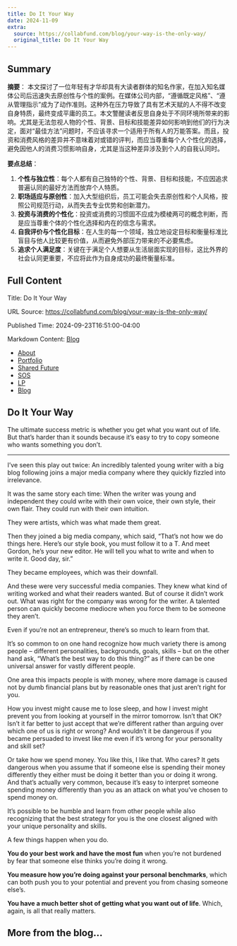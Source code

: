 ```yaml
---
title: Do It Your Way
date: 2024-11-09
extra:
  source: https://collabfund.com/blog/your-way-is-the-only-way/
  original_title: Do It Your Way
---
```

## Summary
**摘要**：
本文探讨了一位年轻有才华却具有大读者群体的知名作家，在加入知名媒体公司后迅速失去原创性与个性的案例。在媒体公司内部，“遵循既定风格”、“遵从管理指示”成为了动作准则。这种外在压力导致了具有艺术天赋的人不得不改变自身特质，最终变成平庸的员工。本文警醒读者反思自身处于不同环境所带来的影响。尤其是无法忽视人物的个性、背景、目标和技能差异如何影响到他们的行为决定，面对“最佳方法”问题时，不应该寻求一个适用于所有人的万能答案。而且，投资和消费风格的差异并不意味着对或错的评判，而应当尊重每个人个性化的选择，避免因他人的消费习惯影响自身，尤其是当这种差异涉及到个人的自我认同时。

**要点总结**：
1. **个性与独立性**：每个人都有自己独特的个性、背景、目标和技能，不应因追求普遍认同的最好方法而放弃个人特质。
2. **职场适应与原创性**：加入大型组织后，员工可能会失去原创性和个人风格，按照公司规范行动，从而失去专业优势和创新潜力。
3. **投资与消费的个性化**：投资或消费的习惯固不应成为模棱两可的概念判断，而是应当尊重个体的个性化选择和内在的信念与需求。
4. **自我评价与个性化目标**：在人生的每一个领域，独立地设定目标和衡量标准比盲目与他人比较更有价值，从而避免外部压力带来的不必要焦虑。
5. **追求个人满足度**：关键在于满足个人想要从生活层面实现的目标，这比外界的社会认同更重要，不应将此作为自身成功的最终衡量标准。
## Full Content
Title: Do It Your Way

URL Source: https://collabfund.com/blog/your-way-is-the-only-way/

Published Time: 2024-09-23T16:51:00-04:00

Markdown Content:
[Blog](https://collabfund.com/blog)

*   [About](https://collabfund.com/about/)
*   [Portfolio](https://collabfund.com/portfolio)
*   [Shared Future](https://collabfund.com/shared-future/)
*   [SOS](https://collabfund.com/sos/)
*   [LP](https://collabfund.com/investorportal/)
*   [Blog](https://collabfund.com/blog/)

Do It Your Way
--------------

The ultimate success metric is whether you get what you want out of life. But that’s harder than it sounds because it’s easy to try to copy someone who wants something you don’t.

* * *

I’ve seen this play out twice: An incredibly talented young writer with a big blog following joins a major media company where they quickly fizzled into irrelevance.

It was the same story each time: When the writer was young and independent they could write with their own voice, their own style, their own flair. They could run with their own intuition.

They were artists, which was what made them great.

Then they joined a big media company, which said, “That’s not how we do things here. Here’s our style book, you must follow it to a T. And meet Gordon, he’s your new editor. He will tell you what to write and when to write it. Good day, sir.”

They became employees, which was their downfall.

And these were very successful media companies. They knew what kind of writing worked and what their readers wanted. But of course it didn’t work out. What was right for the company was wrong for the writer. A talented person can quickly become mediocre when you force them to be someone they aren’t.

Even if you’re not an entrepreneur, there’s so much to learn from that.

It’s so common to on one hand recognize how much variety there is among people – different personalities, backgrounds, goals, skills – but on the other hand ask, “What’s the best way to do this thing?” as if there can be one universal answer for vastly different people.

One area this impacts people is with money, where more damage is caused not by dumb financial plans but by reasonable ones that just aren’t right for you.

How you invest might cause me to lose sleep, and how I invest might prevent you from looking at yourself in the mirror tomorrow. Isn’t that OK? Isn’t it far better to just accept that we’re different rather than arguing over which one of us is right or wrong? And wouldn’t it be dangerous if you became persuaded to invest like me even if it’s wrong for your personality and skill set?

Or take how we spend money. You like this, I like that. Who cares? It gets dangerous when you assume that if someone else is spending their money differently they either must be doing it better than you or doing it wrong. And that’s actually very common, because it’s easy to interpret someone spending money differently than you as an attack on what you’ve chosen to spend money on.

It’s possible to be humble and learn from other people while also recognizing that the best strategy for you is the one closest aligned with your unique personality and skills.

A few things happen when you do.

**You do your best work and have the most fun** when you’re not burdened by fear that someone else thinks you’re doing it wrong.

**You measure how you’re doing against your personal benchmarks**, which can both push you to your potential and prevent you from chasing someone else’s.

**You have a much better shot of getting what you want out of life**. Which, again, is all that really matters.

More from the blog…
-------------------

